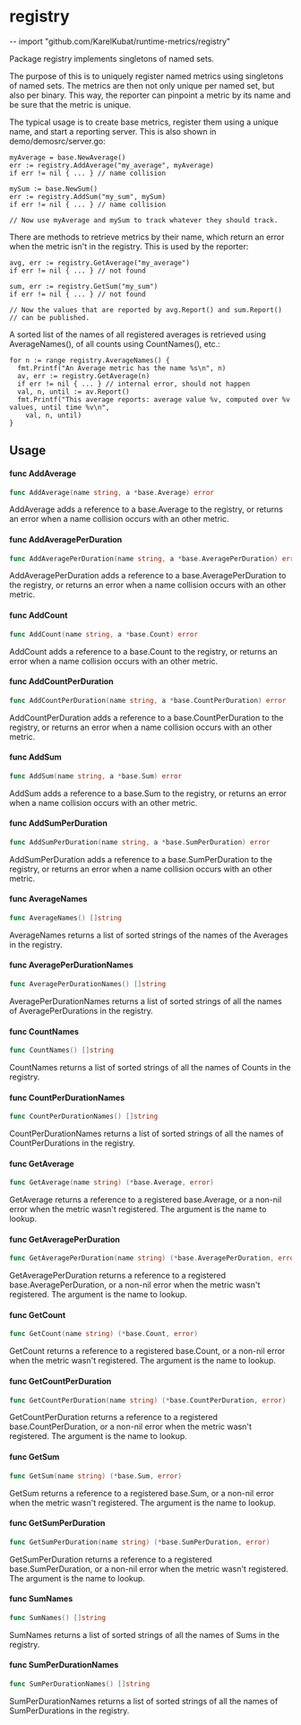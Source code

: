 # registry
--
    import "github.com/KarelKubat/runtime-metrics/registry"

Package registry implements singletons of named sets.

The purpose of this is to uniquely register named metrics using singletons of
named sets. The metrics are then not only unique per named set, but also per
binary. This way, the reporter can pinpoint a metric by its name and be sure
that the metric is unique.

The typical usage is to create base metrics, register them using a unique name,
and start a reporting server. This is also shown in demo/demosrc/server.go:

    myAverage = base.NewAverage()
    err := registry.AddAverage("my_average", myAverage)
    if err != nil { ... } // name collision

    mySum := base.NewSum()
    err := registry.AddSum("my_sum", mySum)
    if err != nil { ... } // name collision

    // Now use myAverage and mySum to track whatever they should track.

There are methods to retrieve metrics by their name, which return an error when
the metric isn't in the registry. This is used by the reporter:

    avg, err := registry.GetAverage("my_average")
    if err != nil { ... } // not found

    sum, err := registry.GetSum("my_sum")
    if err != nil { ... } // not found

    // Now the values that are reported by avg.Report() and sum.Report()
    // can be published.

A sorted list of the names of all registered averages is retrieved using
AverageNames(), of all counts using CountNames(), etc.:

    for n := range registry.AverageNames() {
      fmt.Printf("An Average metric has the name %s\n", n)
      av, err := registry.GetAverage(n)
      if err != nil { ... } // internal error, should not happen
      val, n, until := av.Report()
      fmt.Printf("This average reports: average value %v, computed over %v values, until time %v\n",
        val, n, until)
    }

## Usage

#### func  AddAverage

```go
func AddAverage(name string, a *base.Average) error
```
AddAverage adds a reference to a base.Average to the registry, or returns an
error when a name collision occurs with an other metric.

#### func  AddAveragePerDuration

```go
func AddAveragePerDuration(name string, a *base.AveragePerDuration) error
```
AddAveragePerDuration adds a reference to a base.AveragePerDuration to the
registry, or returns an error when a name collision occurs with an other metric.

#### func  AddCount

```go
func AddCount(name string, a *base.Count) error
```
AddCount adds a reference to a base.Count to the registry, or returns an error
when a name collision occurs with an other metric.

#### func  AddCountPerDuration

```go
func AddCountPerDuration(name string, a *base.CountPerDuration) error
```
AddCountPerDuration adds a reference to a base.CountPerDuration to the registry,
or returns an error when a name collision occurs with an other metric.

#### func  AddSum

```go
func AddSum(name string, a *base.Sum) error
```
AddSum adds a reference to a base.Sum to the registry, or returns an error when
a name collision occurs with an other metric.

#### func  AddSumPerDuration

```go
func AddSumPerDuration(name string, a *base.SumPerDuration) error
```
AddSumPerDuration adds a reference to a base.SumPerDuration to the registry, or
returns an error when a name collision occurs with an other metric.

#### func  AverageNames

```go
func AverageNames() []string
```
AverageNames returns a list of sorted strings of the names of the Averages in
the registry.

#### func  AveragePerDurationNames

```go
func AveragePerDurationNames() []string
```
AveragePerDurationNames returns a list of sorted strings of all the names of
AveragePerDurations in the registry.

#### func  CountNames

```go
func CountNames() []string
```
CountNames returns a list of sorted strings of all the names of Counts in the
registry.

#### func  CountPerDurationNames

```go
func CountPerDurationNames() []string
```
CountPerDurationNames returns a list of sorted strings of all the names of
CountPerDurations in the registry.

#### func  GetAverage

```go
func GetAverage(name string) (*base.Average, error)
```
GetAverage returns a reference to a registered base.Average, or a non-nil error
when the metric wasn't registered. The argument is the name to lookup.

#### func  GetAveragePerDuration

```go
func GetAveragePerDuration(name string) (*base.AveragePerDuration, error)
```
GetAveragePerDuration returns a reference to a registered
base.AveragePerDuration, or a non-nil error when the metric wasn't registered.
The argument is the name to lookup.

#### func  GetCount

```go
func GetCount(name string) (*base.Count, error)
```
GetCount returns a reference to a registered base.Count, or a non-nil error when
the metric wasn't registered. The argument is the name to lookup.

#### func  GetCountPerDuration

```go
func GetCountPerDuration(name string) (*base.CountPerDuration, error)
```
GetCountPerDuration returns a reference to a registered base.CountPerDuration,
or a non-nil error when the metric wasn't registered. The argument is the name
to lookup.

#### func  GetSum

```go
func GetSum(name string) (*base.Sum, error)
```
GetSum returns a reference to a registered base.Sum, or a non-nil error when the
metric wasn't registered. The argument is the name to lookup.

#### func  GetSumPerDuration

```go
func GetSumPerDuration(name string) (*base.SumPerDuration, error)
```
GetSumPerDuration returns a reference to a registered base.SumPerDuration, or a
non-nil error when the metric wasn't registered. The argument is the name to
lookup.

#### func  SumNames

```go
func SumNames() []string
```
SumNames returns a list of sorted strings of all the names of Sums in the
registry.

#### func  SumPerDurationNames

```go
func SumPerDurationNames() []string
```
SumPerDurationNames returns a list of sorted strings of all the names of
SumPerDurations in the registry.
